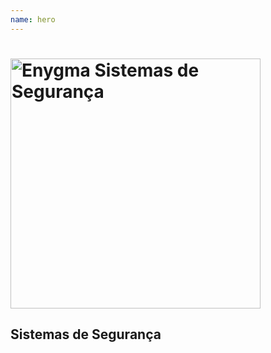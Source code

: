 ```yaml
---
name: hero
---
```



<div class="wrapper" data-grid="column center">
    <h1><img src="{{ site.baseurl }}/img/logo-ENYGMA.png" width="400" alt="Enygma Sistemas de Segurança"></h1>
    <h2 class="hero-subtitle">Sistemas de Segurança</h2>
</div>
